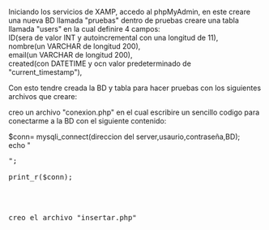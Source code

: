 Iniciando los servicios de XAMP, accedo al phpMyAdmin, en este creare una nueva BD llamada "pruebas"
dentro de pruebas creare una tabla llamada "users" en la cual definire 4 campos:
<br>
ID(sera de valor INT y autoincremental con una longitud de 11),<br>
nombre(un VARCHAR de longitud 200),<br>
email(un VARCHAR de longitud 200),<br>
created(con DATETIME y ocn valor predeterminado de "current_timestamp"),<br>

Con esto tendre creada la BD y tabla para hacer pruebas con los siguientes archivos que creare:

creo un archivo "conexion.php" en el cual escribire un sencillo codigo para conectarme a la BD
con el siguiente contenido:

<?php  <br>
$conn= mysqli_connect(direccion del server,usaurio,contraseña,BD);  <br>
echo "<pre>";  <br>
print_r($conn);  <br>



creo el archivo "insertar.php"
